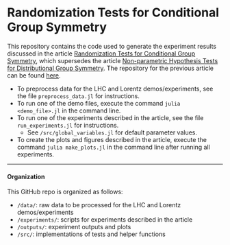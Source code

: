 # Randomization Tests for Conditional Group Symmetry

This repository contains the code used to generate the experiment results discussed in the article [Randomization Tests for Conditional Group Symmetry](https://arxiv.org/abs/2412.14391), which supersedes the article [Non-parametric Hypothesis Tests for Distributional Group Symmetry](https://arxiv.org/abs/2307.15834). The repository for the previous article can be found [here](https://github.com/chiukenny/Tests-for-Distributional-Symmetry).

* To preprocess data for the LHC and Lorentz demos/experiments, see the file `preprocess_data.jl` for instructions.
* To run one of the demo files, execute the command `julia <demo_file>.jl` in the command line.
* To run one of the experiments described in the article, see the file `run_experiments.jl` for instructions.
    * See `/src/global_variables.jl` for default parameter values.
* To create the plots and figures described in the article, execute the command `julia make_plots.jl` in the command line after running all experiments.

---
#### Organization

This GitHub repo is organized as follows:

* `/data/`: raw data to be processed for the LHC and Lorentz demos/experiments
* `/experiments/`: scripts for experiments described in the article
* `/outputs/`: experiment outputs and plots
* `/src/`: implementations of tests and helper functions